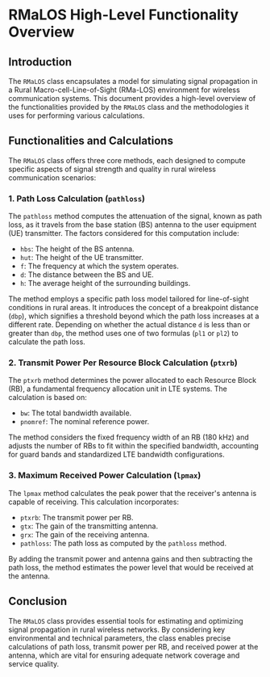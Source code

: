 # RMaLOS High-Level Functionality Overview  
  
## Introduction  
  
The `RMaLOS` class encapsulates a model for simulating signal propagation in a Rural Macro-cell-Line-of-Sight (RMa-LOS) environment for wireless communication systems. This document provides a high-level overview of the functionalities provided by the `RMaLOS` class and the methodologies it uses for performing various calculations.  
  
## Functionalities and Calculations  
  
The `RMaLOS` class offers three core methods, each designed to compute specific aspects of signal strength and quality in rural wireless communication scenarios:  
  
### 1. Path Loss Calculation (`pathloss`)  
  
The `pathloss` method computes the attenuation of the signal, known as path loss, as it travels from the base station (BS) antenna to the user equipment (UE) transmitter. The factors considered for this computation include:  
  
- `hbs`: The height of the BS antenna.  
- `hut`: The height of the UE transmitter.  
- `f`: The frequency at which the system operates.  
- `d`: The distance between the BS and UE.  
- `h`: The average height of the surrounding buildings.  
  
The method employs a specific path loss model tailored for line-of-sight conditions in rural areas. It introduces the concept of a breakpoint distance (`dbp`), which signifies a threshold beyond which the path loss increases at a different rate. Depending on whether the actual distance `d` is less than or greater than `dbp`, the method uses one of two formulas (`pl1` or `pl2`) to calculate the path loss.  
  
### 2. Transmit Power Per Resource Block Calculation (`ptxrb`)  
  
The `ptxrb` method determines the power allocated to each Resource Block (RB), a fundamental frequency allocation unit in LTE systems. The calculation is based on:  
  
- `bw`: The total bandwidth available.  
- `pnomref`: The nominal reference power.  
  
The method considers the fixed frequency width of an RB (180 kHz) and adjusts the number of RBs to fit within the specified bandwidth, accounting for guard bands and standardized LTE bandwidth configurations.  
  
### 3. Maximum Received Power Calculation (`lpmax`)  
  
The `lpmax` method calculates the peak power that the receiver's antenna is capable of receiving. This calculation incorporates:  
  
- `ptxrb`: The transmit power per RB.  
- `gtx`: The gain of the transmitting antenna.  
- `grx`: The gain of the receiving antenna.  
- `pathloss`: The path loss as computed by the `pathloss` method.  
  
By adding the transmit power and antenna gains and then subtracting the path loss, the method estimates the power level that would be received at the antenna.  
  
## Conclusion  
  
The `RMaLOS` class provides essential tools for estimating and optimizing signal propagation in rural wireless networks. By considering key environmental and technical parameters, the class enables precise calculations of path loss, transmit power per RB, and received power at the antenna, which are vital for ensuring adequate network coverage and service quality.  
